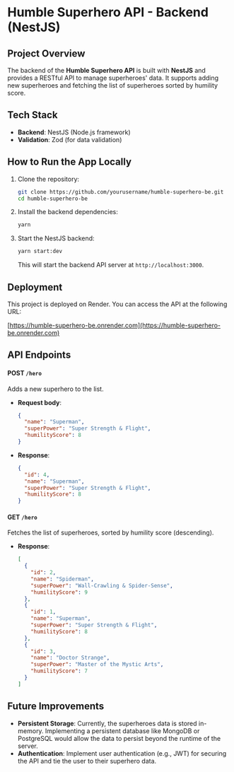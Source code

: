 # Humble Superhero API - Backend (NestJS)

## Project Overview
The backend of the **Humble Superhero API** is built with **NestJS** and provides a RESTful API to manage superheroes' data. It supports adding new superheroes and fetching the list of superheroes sorted by humility score.

## Tech Stack
- **Backend**: NestJS (Node.js framework)
- **Validation**: Zod (for data validation)

## How to Run the App Locally

1. Clone the repository:
   ```bash
   git clone https://github.com/yourusername/humble-superhero-be.git
   cd humble-superhero-be
   ```

2. Install the backend dependencies:
   ```bash
   yarn
   ```

3. Start the NestJS backend:
   ```bash
   yarn start:dev
   ```
   This will start the backend API server at `http://localhost:3000`.

## Deployment
This project is deployed on Render. You can access the API at the following URL:

[https://humble-superhero-be.onrender.com](https://humble-superhero-be.onrender.com)

## API Endpoints

#### POST `/hero`
Adds a new superhero to the list.

- **Request body**:
  ```json
  {
    "name": "Superman",
    "superPower": "Super Strength & Flight",
    "humilityScore": 8
  }
  ```

- **Response**:
  ```json
  {
    "id": 4,
    "name": "Superman",
    "superPower": "Super Strength & Flight",
    "humilityScore": 8
  }
  ```

#### GET `/hero`
Fetches the list of superheroes, sorted by humility score (descending).

- **Response**:
  ```json
  [
    {
      "id": 2,
      "name": "Spiderman",
      "superPower": "Wall-Crawling & Spider-Sense",
      "humilityScore": 9
    },
    {
      "id": 1,
      "name": "Superman",
      "superPower": "Super Strength & Flight",
      "humilityScore": 8
    },
    {
      "id": 3,
      "name": "Doctor Strange",
      "superPower": "Master of the Mystic Arts",
      "humilityScore": 7
    }
  ]
  ```

## Future Improvements
- **Persistent Storage**: Currently, the superheroes data is stored in-memory. Implementing a persistent database like MongoDB or PostgreSQL would allow the data to persist beyond the runtime of the server.
- **Authentication**: Implement user authentication (e.g., JWT) for securing the API and tie the user to their superhero data.
